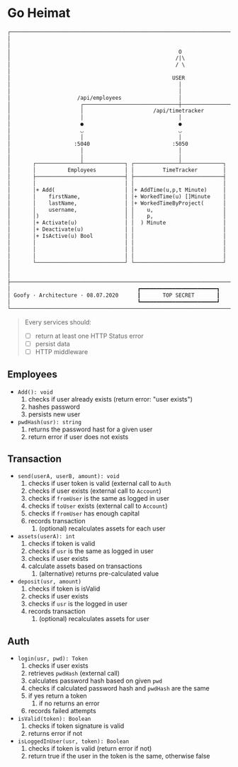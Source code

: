 # Go Heimat


```txt
┌──────────────────────────────────────────────────────────────────────────────────────────────────────────┐
│                                                                                                          │
│                                                                                                          │
│                                                     O                                                    │
│                                                    /|\                                                   │
│                                                    / \                                                   │
│                                                                                                          │
│                                                   USER                                                   │
│                                                     │                                                    │
│                                                     │                                                    │
│                     /api/employees                  │                     /api/projects                  │
│                      ┌──────────────────────────────┼─────────────────────────────┐                      │
│                      │                      /api/timetracker                      │                      │
│                      │                              │                             │                      │
│                      ●                              ●                             ●                      │
│                      ◡                              ◡                             ◡                      │
│                      │                              │                             │                      │
│                    :5040                          :5050                         :5060                    │
│                      │                              │                             │                      │
│                      │                              │                             │                      │
│       ┌──────────────┴─────────────┐ ┌──────────────┴─────────────┐ ┌─────────────┴────────────┐         │
│       │          Employees         │ │         TimeTracker        │ │         Projects         │         │
│       ├────────────────────────────┤ ├────────────────────────────┤ ├──────────────────────────┤         │
│       │                            │ │                            │ │                          │         │
│       │+ Add(                      │ │+ AddTime(u,p,t Minute)     │ │+ AddProject(name string) │         │
│       │    firstName,              │ │+ WorkedTime(u) []Minute    │ │+ AddUser(                │         │
│       │    lastName,               │ │+ WorkedTimeByProject(      │ │    p string,             │         │
│       │    username,               │ │    u,                      │ │    u string,             │         │
│       │)                           │ │    p,                      │ │  )                       │         │
│       │+ Activate(u)               │ │  ) Minute                  │ │+ RemoveUser(             │         │
│       │+ Deactivate(u)             │ │                            │ │    p string,             │         │
│       │+ IsActive(u) Bool          │ │                            │ │    u string,             │         │
│       │                            │ │                            │ │  )                       │         │
│       │                            │ │                            │ │+ Projects() []Project    │         │
│       │                            │ │                            │ │+ ProjectsByUser(u string)│         │
│       └────────────────────────────┘ └────────────────────────────┘ └──────────────────────────┘         │
│                                                                                                          │
│                                                                                                          │
├──────────────────────────────────────────────────────────────────────────────────────────────────────────┤
│                                        ┏━━━━━━━━━━━━━━━━━━━━━━━━┓                      ┌───────────────┐ │
│ Goofy · Architecture · 08.07.2020      ┃       TOP SECRET       ┃                      │      SE       │ │
│                                        ┗━━━━━━━━━━━━━━━━━━━━━━━━┛                      └───────────────┘ │
└──────────────────────────────────────────────────────────────────────────────────────────────────────────┘
```


> Every services should:
> - [ ] return at least one HTTP Status error
> - [ ] persist data
> - [ ] HTTP middleware

## Employees

- `Add(): void`
  1. checks if user already exists (return error: "user exists")
  2. hashes password
  3. persists new user
- `pwdHash(usr): string`
    1. returns the password hast for a given user
    2. return error if user does not exists

## Transaction

- `send(userA, userB, amount): void`
    1. checks if user token is valid (external call to `Auth`
    2. checks if user exists (external call to `Account`)
    3. checks if `fromUser` is the same as logged in user
    4. checks if `toUser` exists (external call to `Account`)
    5. checks if `fromUser` has enough capital
    6. records transaction
       1. (optional) recalculates assets for each user
- `assets(userA): int`
    1. checks if token is valid
    2. checks if `usr` is the same as logged in user
    3. checks if user exists
    4. calculate assets based on transactions 
       1. (alternative) returns pre-calculated value
- `deposit(usr, amount)`
    1. checks if token is isValid
    2. checks if user exists
    3. checks if `usr` is the logged in user
    4. records transaction 
       1. (optional) recalculates assets for user

## Auth
- `login(usr, pwd): Token`
    1. checks if user exists
    2. retrieves `pwdHash` (external call)
    3. calculates password hash based on given `pwd`
    4. checks if calculated password hash and `pwdHash` are the same
    5. if yes return a token 
       1. if no returns an error
    6. records failed attempts
- `isValid(token): Boolean`
    1. checks if token signature is valid
    2. returns error if not
- `isLoggedInUser(usr, token): Boolean`
    1. checks if token is valid (return error if not)
    2. return true if the user in the token is the same, otherwise false